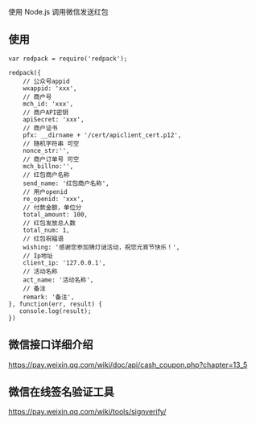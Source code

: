 使用 Node.js 调用微信发送红包

## 使用
    var redpack = require('redpack');

    redpack({
        // 公众号appid
        wxappid: 'xxx',
        // 商户号
        mch_id: 'xxx',
        // 商户API密钥
        apiSecret: 'xxx',
        // 商户证书
        pfx: __dirname + '/cert/apiclient_cert.p12',
        // 随机字符串 可空
        nonce_str:'',
        // 商户订单号 可空
        mch_billno:'',
        // 红包商户名称
        send_name: '红包商户名称',
        // 用户openid
        re_openid: 'xxx',
        // 付款金额，单位分
        total_amount: 100,
        // 红包发放总人数
        total_num: 1,
        // 红包祝福语
        wishing: '感谢您参加猜灯谜活动，祝您元宵节快乐！',
        // Ip地址
        client_ip: '127.0.0.1',
        // 活动名称
        act_name: '活动名称',
        // 备注
        remark: '备注',
    }, function(err, result) {
       console.log(result);
    })


## 微信接口详细介绍
https://pay.weixin.qq.com/wiki/doc/api/cash_coupon.php?chapter=13_5

## 微信在线签名验证工具
https://pay.weixin.qq.com/wiki/tools/signverify/